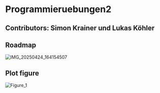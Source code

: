 # Programmieruebungen2
## Contributors:  Simon Krainer und   Lukas Köhler

## Roadmap 
![IMG_20250424_164154507](https://github.com/user-attachments/assets/e6001b8a-6cb6-4158-a179-c7479af67408)

## Plot figure
![Figure_1](https://github.com/user-attachments/assets/f8ecf0e6-cba4-4efb-8833-a35bc7c782ed)
